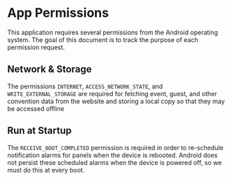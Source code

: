 App Permissions
===============

This application requires several permissions from the Android operating system.
The goal of this document is to track the purpose of each permission request.

Network & Storage
-----------------

The permissions `INTERNET`, `ACCESS_NETWORK_STATE`, and `WRITE_EXTERNAL_STORAGE`
are required for fetching event, guest, and other convention data from the
website and storing a local copy so that they may be accessed offline

Run at Startup
--------------

The `RECEIVE_BOOT_COMPLETED` permission is required in order to re-schedule
notification alarms for panels when the device is rebooted. Android does not
persist these scheduled alarms when the device is powered off, so we must
do this at every boot.
